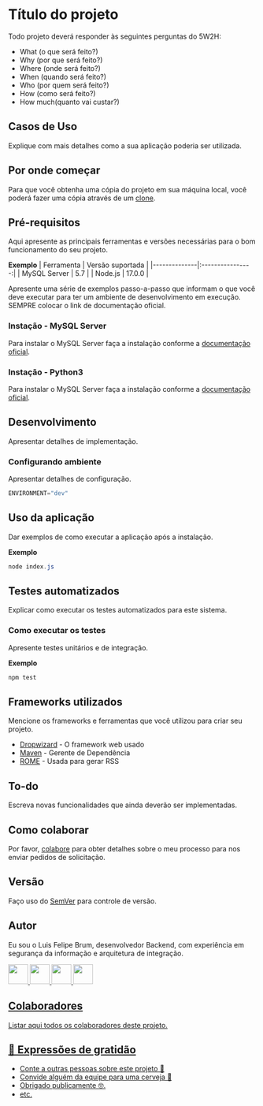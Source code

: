 # Título do projeto

Todo projeto deverá responder às seguintes perguntas do 5W2H:

* What (o que será feito?)
* Why (por que será feito?)
* Where (onde será feito?)
* When (quando será feito?)
* Who (por quem será feito?)
* How (como será feito?)
* How much(quanto vai custar?)

## Casos de Uso
Explique com mais detalhes como a sua aplicação poderia ser utilizada.

## Por onde começar

Para que você obtenha uma cópia do projeto em sua máquina local, você poderá fazer uma cópia através de um [clone](https://docs.github.com/pt/repositories/creating-and-managing-repositories/cloning-a-repository). 

## Pré-requisitos

Aqui apresente as principais ferramentas e versões necessárias para o bom funcionamento do seu projeto. 

**Exemplo**
| Ferramenta   | Versão suportada |
|--------------|:----------------:|
| MySQL Server |        5.7       |
| Node.js      |      17.0.0      |

Apresente uma série de exemplos passo-a-passo que informam o que você deve executar para ter um ambiente de desenvolvimento em execução. SEMPRE colocar o link de documentação oficial. 

### Instação - MySQL Server

Para instalar o MySQL Server faça a instalação conforme a [documentação oficial](https://dev.mysql.com/doc/refman/5.7/en/installing.html). 

### Instação - Python3

Para instalar o MySQL Server faça a instalação conforme a [documentação oficial](https://www.python.org/downloads). 

## Desenvolvimento

Apresentar detalhes de implementação. 

### Configurando ambiente

Apresentar detalhes de configuração. 
```javascript
ENVIRONMENT="dev"
```

## Uso da aplicação

Dar exemplos de como executar a aplicação após a instalação. 

**Exemplo**
```powershell
node index.js
```

## Testes automatizados

Explicar como executar os testes automatizados para este sistema.

### Como executar os testes

Apresente testes unitários e de integração.

**Exemplo**
```powershell
npm test
```

## Frameworks utilizados

Mencione os frameworks e ferramentas que você utilizou para criar seu projeto.

* [Dropwizard](http://www.dropwizard.io/1.0.2/docs/) - O framework web usado
* [Maven](https://maven.apache.org/) - Gerente de Dependência
* [ROME](https://rometools.github.io/rome/) - Usada para gerar RSS

## To-do

Escreva novas funcionalidades que ainda deverão ser implementadas. 

## Como colaborar

Por favor, [colabore](https://gist.github.com/atalhox/adb28140d9c08ce4d2b3ea6ddbe21c63) para obter detalhes sobre o meu processo para nos enviar pedidos de solicitação.

## Versão

Faço uso do [SemVer](http://semver.org/) para controle de versão.

## Autor

Eu sou o Luis Felipe Brum, desenvolvedor Backend, com experiência em segurança da informação e arquitetura de integração. 

<a href="https://www.felipebrum.com"><img src="https://avatars.githubusercontent.com/u/53919226"  width="40"> <a href="https://br.linkedin.com/in/luisfelipebrum"><img src="https://cdn-icons-png.flaticon.com/512/174/174857.png"  width="40">      <a href="https://www.instagram.com/eunaoeradev"><img src="https://cdn-icons-png.flaticon.com/512/2111/2111463.png"  width="40">  <a href="https://www.tiktok.com/@eunaoeradev"><img src="https://i.pinimg.com/originals/22/0a/62/220a624ba2fa59ddda4db763f474f50f.jpg"  width="40">
  
## Colaboradores

Listar aqui todos os colaboradores deste projeto.

## 🎁 Expressões de gratidão

* Conte a outras pessoas sobre este projeto 📢
* Convide alguém da equipe para uma cerveja 🍺 
* Obrigado publicamente 🤓.
* etc.
